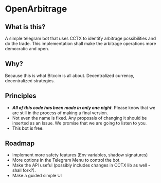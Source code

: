 # OpenArbitrage

## What is this? 

A simple telegram bot that uses CCTX to identify arbitrage possibilities and do the trade. This implementation shall make the arbitrage operations more democratic and open.

## Why?

Because this is what Bitcoin is all about. Decentralized currency, decentralized strategies.

## Principles 

- ***All of this code has been made in only one night***. Please know that we are still in the process of making a final version.
- Not even the name is fixed. Any proposals of changing it should be inserted as an Issue. We promise that we are going to listen to you.
- This bot is free.

## Roadmap

- Implement more safety features (Env variables, shadow signatures)
- More options in the Telegram Menu to control the bot. 
- Make the API useful (possibly includes changes in CCTX lib as well - shall fork?).
- Make a guided simple UI 
